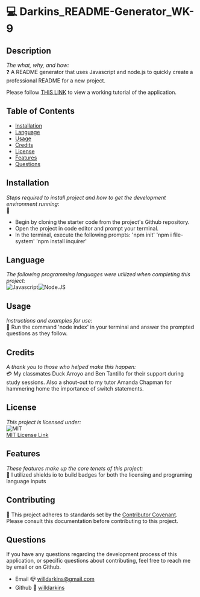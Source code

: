 # 💻 Darkins_README-Generator_WK-9

## Description
*The what, why, and how:*<br>
❓ A README generator that uses Javascript and node.js to quickly create a professional README for a new project.

Please follow <a href= https://drive.google.com/file/d/15vxsg6BmezUAtyOiAbzaSUpDzoFKmBRK/view?usp>THIS LINK</a> to view a working tutorial of the application.

## Table of Contents

* [Installation](#installation)
* [Language](#language)
* [Usage](#usage)
* [Credits](#credits)
* [License](#license)
* [Features](#feature)
* [Questions](#Questions)

## Installation
*Steps required to install project and how to get the development environment running:* 
<br>
🔌 
* Begin by cloning the starter code from the project's Github repository.
* Open the project in code editor and prompt your terminal.
* In the terminal, execute the following prompts: 'npm init' 'npm i file-system' 'npm install inquirer'

## Language 
*The following programming languages were utilized when completing this project:*
<br>
![Javascript](https://img.shields.io/badge/Language-HTML-yellow.svg)![Node.JS](https://img.shields.io/badge/Language-Node.JS-ff69b4.svg)

## Usage
*Instructions and examples for use:*
<br>
🏁 Run the command 'node index' in your terminal and answer the prompted questions as they follow.

## Credits
*A thank you to those who helped make this happen:*
<br>
💳 My classmates Duck Arroyo and Ben Tantillo for their support during study sessions. Also a shout-out to my tutor Amanda Chapman for hammering home the importance of switch statements.

  ## License
*This project is licensed under:* <br>
![MIT](https://img.shields.io/badge/License-MIT-yellow.svg)<br>
<a href= https://opensource.org/licenses/MIT)>MIT License Link</a><br>

## Features
*These features make up the core tenets of this project:*
<br>
🌟 I utilized shields io to build badges for both the licensing and programing language inputs

## Contributing
👐 This project adheres to standards set by the <a href = https://www.contributor-covenant.org/version/2/1/code_of_conduct/code_of_conduct.md>Contributor Covenant</a>.<br>
Please consult this documentation before contributing to this project.

## Questions
If you have any questions regarding the development process of this application, or specific questions about contributing, feel free to reach me by email or on Github.
* Email 📪 willdarkins@gmail.com
* Github 🗿 [willdarkins](https://github.com/willdarkins) 
